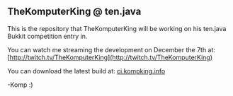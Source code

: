 ## TheKomputerKing @ ten.java ##
This is the repository that TheKomputerKing will be working on his ten.java Bukkit competition entry in.

You can watch me streaming the development on December the 7th at: [http://twitch.tv/TheKomputerKing](http://twitch.tv/TheKomputerKing)

You can download the latest build at: [ci.kompking.info](http://ci.kompking.info/)

-Komp :)
